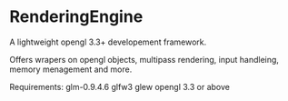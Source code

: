 RenderingEngine
===============

A lightweight opengl 3.3+ developement framework.

Offers wrapers on opengl objects, multipass rendering, input handleing, memory menagement and more.

Requirements:
glm-0.9.4.6
glfw3
glew
opengl 3.3 or above
